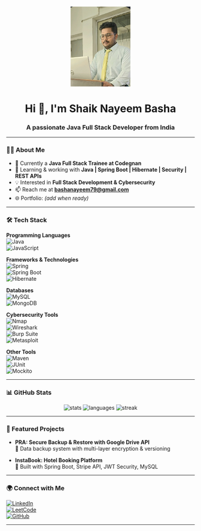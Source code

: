 <p align="center">
  <img src="https://raw.githubusercontent.com/Nayeemshaik29/Nayeemshaik29/main/assets/profile.png" width="160" alt="Profile Picture"/>
</p>

<h1 align="center">Hi 👋, I'm Shaik Nayeem Basha</h1>
<h3 align="center">A passionate Java Full Stack Developer from India</h3>

---

### 👨‍💻 About Me
- 🔭 Currently a **Java Full Stack Trainee at Codegnan**  
- 🌱 Learning & working with **Java | Spring Boot | Hibernate | Security | REST APIs**  
- 💡 Interested in **Full Stack Development & Cybersecurity**  
- 📫 Reach me at **[bashanayeem79@gmail.com](mailto:bashanayeem79@gmail.com)**  
- 🌐 Portfolio: *(add when ready)*  

---

### 🛠️ Tech Stack

**Programming Languages**  
![Java](https://img.shields.io/badge/Java-007396?logo=java&logoColor=white)  
![JavaScript](https://img.shields.io/badge/JavaScript-F7DF1E?logo=javascript&logoColor=black)  

**Frameworks & Technologies**  
![Spring](https://img.shields.io/badge/Spring-6DB33F?logo=spring&logoColor=white)  
![Spring Boot](https://img.shields.io/badge/SpringBoot-6DB33F?logo=springboot&logoColor=white)  
![Hibernate](https://img.shields.io/badge/Hibernate-59666C?logo=hibernate&logoColor=white)  

**Databases**  
![MySQL](https://img.shields.io/badge/MySQL-4479A1?logo=mysql&logoColor=white)  
![MongoDB](https://img.shields.io/badge/MongoDB-47A248?logo=mongodb&logoColor=white)  

**Cybersecurity Tools**  
![Nmap](https://img.shields.io/badge/Nmap-00599C?logo=security&logoColor=white)  
![Wireshark](https://img.shields.io/badge/Wireshark-1679A7?logo=wireshark&logoColor=white)  
![Burp Suite](https://img.shields.io/badge/BurpSuite-FF6F00?logoColor=white)  
![Metasploit](https://img.shields.io/badge/Metasploit-2E77BC?logoColor=white)  

**Other Tools**  
![Maven](https://img.shields.io/badge/Maven-C71A36?logo=apache-maven&logoColor=white)  
![JUnit](https://img.shields.io/badge/JUnit-25A162?logo=junit5&logoColor=white)  
![Mockito](https://img.shields.io/badge/Mockito-4A154B?logoColor=white)  

---

### 📊 GitHub Stats
<p align="center">
  <img src="https://github-readme-stats.vercel.app/api?username=Nayeemshaik29&show_icons=true&theme=tokyonight" alt="stats"/>
  <img src="https://github-readme-stats.vercel.app/api/top-langs/?username=Nayeemshaik29&layout=compact&theme=tokyonight" alt="languages"/>
  <img src="https://github-readme-streak-stats.herokuapp.com/?user=Nayeemshaik29&theme=tokyonight" alt="streak"/>
</p>

---

### 📌 Featured Projects
- **PRA: Secure Backup & Restore with Google Drive API**  
  🔐 Data backup system with multi-layer encryption & versioning  

- **InstaBook: Hotel Booking Platform**  
  🏨 Built with Spring Boot, Stripe API, JWT Security, MySQL  

---

### 🌍 Connect with Me
[![LinkedIn](https://img.shields.io/badge/LinkedIn-nayeem--shaik-blue?logo=linkedin)](https://www.linkedin.com/in/nayeem-shaik2003/)  
[![LeetCode](https://img.shields.io/badge/LeetCode-Profile-yellow?logo=leetcode)](https://leetcode.com/u/NayeemShaik2003/)  
[![GitHub](https://img.shields.io/badge/GitHub-Nayeemshaik29-black?logo=github)](https://github.com/Nayeemshaik29)  

---
